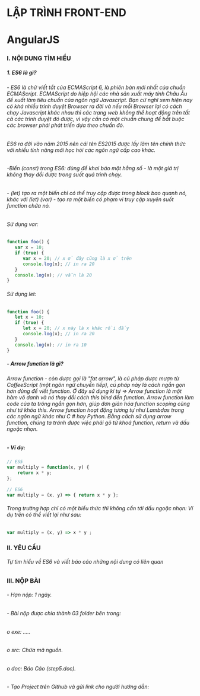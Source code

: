 # LẬP TRÌNH  FRONT-END

# AngularJS

### I. NỘI DUNG TÌM HIỂU

##### 1. ES6 là gì?

###### - ES6 là chữ viết tắt của ECMAScript 6, là phiên bản mới nhất của chuẩn ECMAScript. ECMAScript do hiệp hội các nhà sản xuất máy tính Châu Âu đề xuất làm tiêu chuẩn của ngôn ngữ Javascript. Bạn cứ nghĩ xem hiện nay có khá nhiều trình duyệt Browser ra đời và nếu mỗi Browser lại có cách chạy Javascript khác nhau thì các trang web không thể hoạt động trên tất cả các trình duyệt đó được, vì vậy cần có một chuẩn chung để bắt buộc các browser phải phát triển dựa theo chuẩn đó.
######  ES6 ra đời vào năm 2015 nên cái tên ES2015 được lấy làm tên chính thức với nhiều tính năng mới học hỏi các ngôn ngữ cấp cao khác.

###### -Biến *(const)* trong ES6: dùng để khai báo một hằng số - là một giá trị không thay đổi được trong suốt quá trình chạy.
######  - *(let)* tạo ra một biến chỉ có thể truy cập được trong block bao quanh nó, khác với *(let) (var)* - tạo ra một biến có phạm vi truy cập xuyên suốt *function* chứa nó.

######  Sử dụng *var*:

```javascript
function foo() {
   var x = 10;
   if (true) {
      var x = 20; // x ở đây cũng là x ở trên
      console.log(x); // in ra 20
   }
   console.log(x); // vẫn là 20
}
```
######  Sử dụng *let*:

```javascript
function foo() {
   let x = 10;
   if (true) {
      let x = 20; // x này là x khác rồi đấy
      console.log(x); // in ra 20
   }
   console.log(x); // in ra 10
}
```

##### - Arrow function là gì?
###### Arrow function - còn được gọi là "fat arrow", là cú pháp được mượn từ *CoffeeScript* (một ngôn ngữ chuyển tiếp), cú pháp này là cách ngắn gọn hơn dùng để viết function. Ở đây sử dụng kí tự => Arrow function là một hàm vô danh và nó thay đổi cách this bind đến function. Arrow function làm code của ta trông ngắn gọn hơn, giúp đơn giản hóa function scoping cũng như từ khóa this. Arrow function hoạt động tương tự như Lambdas trong các ngôn ngữ khác như C # hay Python. Bằng cách sử dụng arrow function, chúng ta tránh được việc phải gõ từ khoá function, return và dấu ngoặc nhọn.

##### -	Ví dụ:

```javascript
// ES5 
var multiply = function(x, y) {
    return x * y;
}; 
 
// ES6 
var multiply = (x, y) => { return x * y };
```

###### Trong trường hợp chỉ có một biểu thức thì không cần tới dấu ngoặc nhọn: Ví dụ trên có thể viết lại như sau:
```javascript
var multiply = (x, y) => x * y ;
```

### II.	YÊU CẦU
###### Tự tìm hiểu về ES6 và viết báo cáo những nội dung có liên quan

### III.	NỘP BÀI

###### -	Hạn nộp:  1 ngày.
###### -	Bài nộp được chia thành 03 folder bên trong: 
###### o	exe: …..
###### o	src: Chứa mã nguồn. 
###### o	doc: Báo Cáo (step5.doc).
###### -	Tạo Project trên Github và gửi link cho người hướng dẫn:
